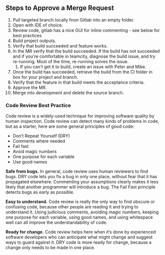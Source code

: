 ## Steps to Approve a Merge Request 

1. Pull targeted branch locally from Gitlab into an empty folder.
1. Open with IDE of choice.
2. Review code, gitlab has a nice GUI for inline commenting - see below for best practices 
1. Build project outputs.
1. Verify that build succeeded and feature works.
1. In the MR verify that the build succeeded.  If the build has not succeeded and if you're comfortable in teamcity, diagnose the build issue, and try re-running.  Most of the time, re-running solves the issue.
    1. If you can't get it to build, create an issue with Peter and Mike.
1. Once the build has succeeded, retrieve the build from the CI folder in box for your project and branch.
1. Verify that the feature in that build meets the acceptance criteria.
1. Approve the MR. 
1. Merge into development and delete the source branch. 
 

### Code Review Best Practice

Code review is a widely-used technique for improving software quality by human inspection. Code review can detect many kinds of problems in code, but as a starter, here are some general principles of good code:

* Don’t Repeat Yourself (DRY)
* Comments where needed
* Fail fast
* Avoid magic numbers
* One purpose for each variable
* Use good names

**Safe from bugs.** In general, code review uses human reviewers to find bugs. DRY code lets you fix a bug in only one place, without fear that it has propagated elsewhere. Commenting your assumptions clearly makes it less likely that another programmer will introduce a bug. The Fail Fast principle detects bugs as early as possible. 

**Easy to understand.** Code review is really the only way to find obscure or confusing code, because other people are reading it and trying to understand it. Using judicious comments, avoiding magic numbers, keeping one purpose for each variable, using good names, and using whitespace well can all improve the understandability of code.

**Ready for change.** Code review helps here when it’s done by experienced software developers who can anticipate what might change and suggest ways to guard against it. DRY code is more ready for change, because a change only needs to be made in one place.


 
 
